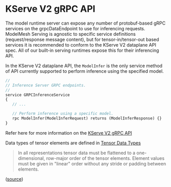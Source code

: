 # KServe V2 gRPC API

The model runtime server can expose any number of protobuf-based gRPC services on the grpcDataEndpoint to use for inferencing requests. ModelMesh Serving is agnostic to specific service definitions (request/response message content), but for tensor-in/tensor-out based services it is recommended to conform to the KServe V2 dataplane API spec. All of our built-in serving runtimes expose this for their inferencing API.

In the KServe V2 dataplane API, the `ModelInfer` is the only service method of API currently supported to perform inference using the specified model.

```protobuf
//
// Inference Server GRPC endpoints.
//
service GRPCInferenceService
{
   // ...

   // Perform inference using a specific model.
   rpc ModelInfer(ModelInferRequest) returns (ModelInferResponse) {}
}
```

Refer here for more information on the [KServe V2 gRPC API](https://github.com/kserve/kserve/blob/master/docs/predict-api/v2/required_api.md#grpc)

Data types of tensor elements are defined in [Tensor Data Types](https://github.com/kserve/kserve/blob/master/docs/predict-api/v2/required_api.md#tensor-data-types)

> In all representations tensor data must be flattened to a one-dimensional, row-major order of the tensor elements. Element values must be given in "linear" order without any stride or padding between elements.

([source](https://github.com/kserve/kserve/blob/master/docs/predict-api/v2/required_api.md#tensor-data-1))
